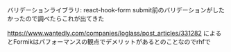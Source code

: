 バリデーションライブラリ: react-hook-form
submit前のバリデーションがしたかったので調べたらこれが出てきた

https://www.wantedly.com/companies/loglass/post_articles/331282
によるとFormikはパフォーマンスの観点でデメリットがあるとのことなのでrhfで


